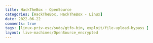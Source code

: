 ```yaml
---
title: HackTheBox - OpenSource 
categories: [HackTheBox, HackTheBox - Linux]
date: 2022-06-22 
comments: true
tags: [linux-priv-esc/sudo/gtfo-bin, exploit/file-upload-bypass ]
layout: live-machines/OpenSource_encrypted
---
```






